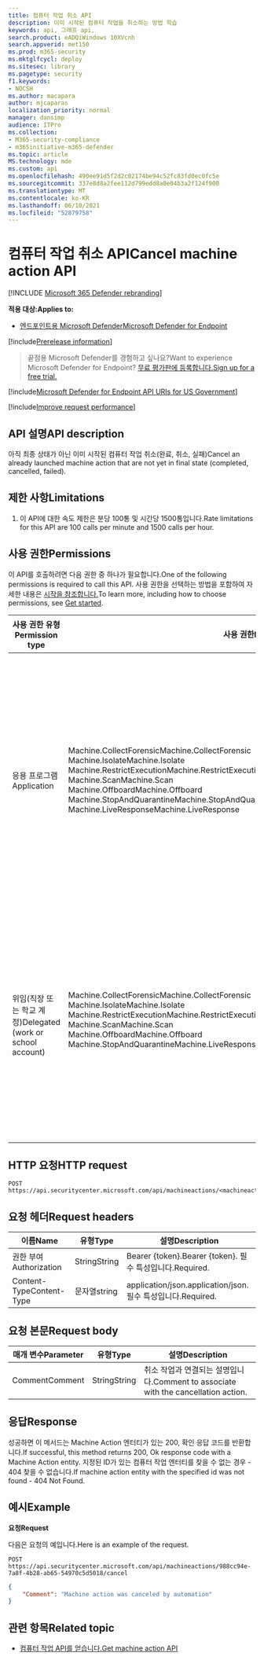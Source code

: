 ```yaml
---
title: 컴퓨터 작업 취소 API
description: 이미 시작된 컴퓨터 작업을 취소하는 방법 학습
keywords: api, 그래프 api,
search.product: eADQiWindows 10XVcnh
search.appverid: met150
ms.prod: m365-security
ms.mktglfcycl: deploy
ms.sitesec: library
ms.pagetype: security
f1.keywords:
- NOCSH
ms.author: macapara
author: mjcaparas
localization_priority: normal
manager: dansimp
audience: ITPro
ms.collection:
- M365-security-compliance
- m365initiative-m365-defender
ms.topic: article
MS.technology: mde
ms.custom: api
ms.openlocfilehash: 490ee91d5f2d2c02174be94c52fc83fd0ec0fc5e
ms.sourcegitcommit: 337e8d8a2fee112d799edd8a0e04b3a2f124f900
ms.translationtype: MT
ms.contentlocale: ko-KR
ms.lasthandoff: 06/10/2021
ms.locfileid: "52879758"
---
```

#   <a name="cancel-machine-action-api"></a><span data-ttu-id="55d26-104">컴퓨터 작업 취소 API</span><span class="sxs-lookup"><span data-stu-id="55d26-104">Cancel machine action API</span></span> 

[!INCLUDE [Microsoft 365 Defender rebranding](../../includes/microsoft-defender.md)]

<span data-ttu-id="55d26-105">**적용 대상:**</span><span class="sxs-lookup"><span data-stu-id="55d26-105">**Applies to:**</span></span>
- [<span data-ttu-id="55d26-106">엔드포인트용 Microsoft Defender</span><span class="sxs-lookup"><span data-stu-id="55d26-106">Microsoft Defender for Endpoint</span></span>](https://go.microsoft.com/fwlink/p/?linkid=2146631)

[!include[Prerelease information](../../includes/prerelease.md)]

><span data-ttu-id="55d26-107">끝점용 Microsoft Defender를 경험하고 싶나요?</span><span class="sxs-lookup"><span data-stu-id="55d26-107">Want to experience Microsoft Defender for Endpoint?</span></span> [<span data-ttu-id="55d26-108">무료 평가판에 등록합니다.</span><span class="sxs-lookup"><span data-stu-id="55d26-108">Sign up for a free trial.</span></span>](https://www.microsoft.com/microsoft-365/windows/microsoft-defender-atp?ocid=docs-wdatp-exposedapis-abovefoldlink) 

[!include[Microsoft Defender for Endpoint API URIs for US Government](../../includes/microsoft-defender-api-usgov.md)]

[!include[Improve request performance](../../includes/improve-request-performance.md)]

## <a name="api-description"></a><span data-ttu-id="55d26-109">API 설명</span><span class="sxs-lookup"><span data-stu-id="55d26-109">API description</span></span>

<span data-ttu-id="55d26-110">아직 최종 상태가 아닌 이미 시작된 컴퓨터 작업 취소(완료, 취소, 실패)</span><span class="sxs-lookup"><span data-stu-id="55d26-110">Cancel an already launched machine action that are not yet in final state (completed, cancelled, failed).</span></span>

## <a name="limitations"></a><span data-ttu-id="55d26-111">제한 사항</span><span class="sxs-lookup"><span data-stu-id="55d26-111">Limitations</span></span>

1.  <span data-ttu-id="55d26-112">이 API에 대한 속도 제한은 분당 100통 및 시간당 1500통입니다.</span><span class="sxs-lookup"><span data-stu-id="55d26-112">Rate limitations for this API are 100 calls per minute and 1500 calls per hour.</span></span>

## <a name="permissions"></a><span data-ttu-id="55d26-113">사용 권한</span><span class="sxs-lookup"><span data-stu-id="55d26-113">Permissions</span></span>

<span data-ttu-id="55d26-114">이 API를 호출하려면 다음 권한 중 하나가 필요합니다.</span><span class="sxs-lookup"><span data-stu-id="55d26-114">One of the following permissions is required to call this API.</span></span> <span data-ttu-id="55d26-115">사용 권한을 선택하는 방법을 포함하여 자세한 내용은 [시작을 참조합니다.](apis-intro.md)</span><span class="sxs-lookup"><span data-stu-id="55d26-115">To learn more, including how to choose permissions, see [Get started](apis-intro.md).</span></span>

|     <span data-ttu-id="55d26-116">사용 권한 유형</span><span class="sxs-lookup"><span data-stu-id="55d26-116">Permission    type</span></span>     |     <span data-ttu-id="55d26-117">사용 권한</span><span class="sxs-lookup"><span data-stu-id="55d26-117">Permission</span></span>     |    <span data-ttu-id="55d26-118">사용 권한 표시 이름</span><span class="sxs-lookup"><span data-stu-id="55d26-118">Permission    display name</span></span>     |
|-|-|-|
|    <br><span data-ttu-id="55d26-119">응용 프로그램</span><span class="sxs-lookup"><span data-stu-id="55d26-119">Application</span></span>    |    <br><span data-ttu-id="55d26-120">Machine.CollectForensic</span><span class="sxs-lookup"><span data-stu-id="55d26-120">Machine.CollectForensic</span></span><br>   <span data-ttu-id="55d26-121">Machine.Isolate</span><span class="sxs-lookup"><span data-stu-id="55d26-121">Machine.Isolate</span></span>   <br><span data-ttu-id="55d26-122">Machine.RestrictExecution</span><span class="sxs-lookup"><span data-stu-id="55d26-122">Machine.RestrictExecution</span></span><br>   <span data-ttu-id="55d26-123">Machine.Scan</span><span class="sxs-lookup"><span data-stu-id="55d26-123">Machine.Scan</span></span><br>   <span data-ttu-id="55d26-124">Machine.Offboard</span><span class="sxs-lookup"><span data-stu-id="55d26-124">Machine.Offboard</span></span><br>   <span data-ttu-id="55d26-125">Machine.StopAndQuarantine</span><span class="sxs-lookup"><span data-stu-id="55d26-125">Machine.StopAndQuarantine</span></span><br>   <span data-ttu-id="55d26-126">Machine.LiveResponse</span><span class="sxs-lookup"><span data-stu-id="55d26-126">Machine.LiveResponse</span></span>    |    <span data-ttu-id="55d26-127">포렌식 수집</span><span class="sxs-lookup"><span data-stu-id="55d26-127">Collect   forensics</span></span>   <br><span data-ttu-id="55d26-128">컴퓨터 격리</span><span class="sxs-lookup"><span data-stu-id="55d26-128">Isolate   machine</span></span><br><span data-ttu-id="55d26-129">코드 실행 제한</span><span class="sxs-lookup"><span data-stu-id="55d26-129">Restrict   code execution</span></span><br>  <span data-ttu-id="55d26-130">컴퓨터 검사</span><span class="sxs-lookup"><span data-stu-id="55d26-130">Scan   machine</span></span><br>  <span data-ttu-id="55d26-131">컴퓨터 오프보드</span><span class="sxs-lookup"><span data-stu-id="55d26-131">Offboard   machine</span></span><br>   <span data-ttu-id="55d26-132">중지 및 Quarantine</span><span class="sxs-lookup"><span data-stu-id="55d26-132">Stop And   Quarantine</span></span><br>   <span data-ttu-id="55d26-133">특정 컴퓨터의 실시간 응답 실행</span><span class="sxs-lookup"><span data-stu-id="55d26-133">Run live   response on a specific machine</span></span>    |
|    <br><span data-ttu-id="55d26-134">위임(직장 또는 학교 계정)</span><span class="sxs-lookup"><span data-stu-id="55d26-134">Delegated   (work or school account)</span></span>    |    <span data-ttu-id="55d26-135">Machine.CollectForensic</span><span class="sxs-lookup"><span data-stu-id="55d26-135">Machine.CollectForensic</span></span><br>   <span data-ttu-id="55d26-136">Machine.Isolate</span><span class="sxs-lookup"><span data-stu-id="55d26-136">Machine.Isolate</span></span>    <br><span data-ttu-id="55d26-137">Machine.RestrictExecution</span><span class="sxs-lookup"><span data-stu-id="55d26-137">Machine.RestrictExecution</span></span><br>   <span data-ttu-id="55d26-138">Machine.Scan</span><span class="sxs-lookup"><span data-stu-id="55d26-138">Machine.Scan</span></span><br>   <span data-ttu-id="55d26-139">Machine.Offboard</span><span class="sxs-lookup"><span data-stu-id="55d26-139">Machine.Offboard</span></span><br>   <span data-ttu-id="55d26-140">Machine.StopAndQuarantineMachine.LiveResponse</span><span class="sxs-lookup"><span data-stu-id="55d26-140">Machine.StopAndQuarantineMachine.LiveResponse</span></span>    |    <span data-ttu-id="55d26-141">포렌식 수집</span><span class="sxs-lookup"><span data-stu-id="55d26-141">Collect   forensics</span></span><br>   <span data-ttu-id="55d26-142">컴퓨터 격리</span><span class="sxs-lookup"><span data-stu-id="55d26-142">Isolate   machine</span></span><br>  <span data-ttu-id="55d26-143">코드 실행 제한</span><span class="sxs-lookup"><span data-stu-id="55d26-143">Restrict   code execution</span></span><br> <span data-ttu-id="55d26-144">컴퓨터 검사</span><span class="sxs-lookup"><span data-stu-id="55d26-144">Scan   machine</span></span><br><span data-ttu-id="55d26-145">컴퓨터 오프보드</span><span class="sxs-lookup"><span data-stu-id="55d26-145">Offboard   machine</span></span><br> <span data-ttu-id="55d26-146">중지 및 Quarantine</span><span class="sxs-lookup"><span data-stu-id="55d26-146">Stop And   Quarantine</span></span><br> <span data-ttu-id="55d26-147">특정 컴퓨터의 실시간 응답 실행</span><span class="sxs-lookup"><span data-stu-id="55d26-147">Run live   response on a specific machine</span></span>    |


## <a name="http-request"></a><span data-ttu-id="55d26-148">HTTP 요청</span><span class="sxs-lookup"><span data-stu-id="55d26-148">HTTP request</span></span>

```
POST https://api.securitycenter.microsoft.com/api/machineactions/<machineactionid>/cancel  
```


## <a name="request-headers"></a><span data-ttu-id="55d26-149">요청 헤더</span><span class="sxs-lookup"><span data-stu-id="55d26-149">Request headers</span></span>

| <span data-ttu-id="55d26-150">이름</span><span class="sxs-lookup"><span data-stu-id="55d26-150">Name</span></span>      | <span data-ttu-id="55d26-151">유형</span><span class="sxs-lookup"><span data-stu-id="55d26-151">Type</span></span> | <span data-ttu-id="55d26-152">설명</span><span class="sxs-lookup"><span data-stu-id="55d26-152">Description</span></span>                 |
|---------------|----------|---------------------------------|
| <span data-ttu-id="55d26-153">권한 부여</span><span class="sxs-lookup"><span data-stu-id="55d26-153">Authorization</span></span> | <span data-ttu-id="55d26-154">String</span><span class="sxs-lookup"><span data-stu-id="55d26-154">String</span></span>   | <span data-ttu-id="55d26-155">Bearer {token}.</span><span class="sxs-lookup"><span data-stu-id="55d26-155">Bearer {token}.</span></span> <span data-ttu-id="55d26-156">필수 특성입니다.</span><span class="sxs-lookup"><span data-stu-id="55d26-156">Required.</span></span>   |
| <span data-ttu-id="55d26-157">Content-Type</span><span class="sxs-lookup"><span data-stu-id="55d26-157">Content-Type</span></span>  | <span data-ttu-id="55d26-158">문자열</span><span class="sxs-lookup"><span data-stu-id="55d26-158">string</span></span>   | <span data-ttu-id="55d26-159">application/json.</span><span class="sxs-lookup"><span data-stu-id="55d26-159">application/json.</span></span> <span data-ttu-id="55d26-160">필수 특성입니다.</span><span class="sxs-lookup"><span data-stu-id="55d26-160">Required.</span></span> |

## <a name="request-body"></a><span data-ttu-id="55d26-161">요청 본문</span><span class="sxs-lookup"><span data-stu-id="55d26-161">Request body</span></span>

| <span data-ttu-id="55d26-162">매개 변수</span><span class="sxs-lookup"><span data-stu-id="55d26-162">Parameter</span></span> | <span data-ttu-id="55d26-163">유형</span><span class="sxs-lookup"><span data-stu-id="55d26-163">Type</span></span> | <span data-ttu-id="55d26-164">설명</span><span class="sxs-lookup"><span data-stu-id="55d26-164">Description</span></span>                        |
|---------------|----------|----------------------------------------|
| <span data-ttu-id="55d26-165">Comment</span><span class="sxs-lookup"><span data-stu-id="55d26-165">Comment</span></span>       | <span data-ttu-id="55d26-166">String</span><span class="sxs-lookup"><span data-stu-id="55d26-166">String</span></span>   | <span data-ttu-id="55d26-167">취소 작업과 연결되는 설명입니다.</span><span class="sxs-lookup"><span data-stu-id="55d26-167">Comment to associate with the cancellation action.</span></span>  |

## <a name="response"></a><span data-ttu-id="55d26-168">응답</span><span class="sxs-lookup"><span data-stu-id="55d26-168">Response</span></span>

<span data-ttu-id="55d26-169">성공하면 이 메서드는 Machine Action 엔터티가 있는 200, 확인 응답 코드를 반환합니다.</span><span class="sxs-lookup"><span data-stu-id="55d26-169">If successful, this method returns 200, Ok response code with a Machine Action entity.</span></span> <span data-ttu-id="55d26-170">지정된 ID가 있는 컴퓨터 작업 엔터티를 찾을 수 없는 경우 - 404 찾을 수 없습니다.</span><span class="sxs-lookup"><span data-stu-id="55d26-170">If machine action entity with the specified id was not found - 404 Not Found.</span></span>

## <a name="example"></a><span data-ttu-id="55d26-171">예시</span><span class="sxs-lookup"><span data-stu-id="55d26-171">Example</span></span>

<span data-ttu-id="55d26-172">**요청**</span><span class="sxs-lookup"><span data-stu-id="55d26-172">**Request**</span></span>

<span data-ttu-id="55d26-173">다음은 요청의 예입니다.</span><span class="sxs-lookup"><span data-stu-id="55d26-173">Here is an example of the request.</span></span>

```HTTP
POST
https://api.securitycenter.microsoft.com/api/machineactions/988cc94e-7a8f-4b28-ab65-54970c5d5018/cancel
```


```JSON
{
    "Comment": "Machine action was canceled by automation"
}
```

## <a name="related-topic"></a><span data-ttu-id="55d26-174">관련 항목</span><span class="sxs-lookup"><span data-stu-id="55d26-174">Related topic</span></span>

- [<span data-ttu-id="55d26-175">컴퓨터 작업 API를 얻습니다.</span><span class="sxs-lookup"><span data-stu-id="55d26-175">Get machine action API</span></span>](get-machineaction-object.md)